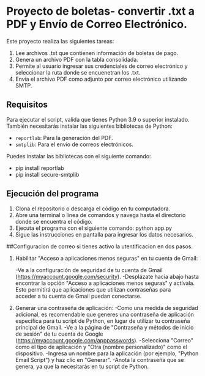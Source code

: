 # Proyecto de boletas- convertir .txt a  PDF y Envío de Correo Electrónico.

Este proyecto realiza las siguientes tareas:

1. Lee archivos .txt que contienen información de boletas de pago.
2. Genera un archivo PDF con la tabla consolidada.
4. Permite al usuario ingresar sus credenciales de correo electrónico y seleccionar la ruta donde se encuenetran los .txt.
5. Envía el archivo PDF como adjunto por correo electrónico utilizando SMTP.

## Requisitos

Para ejecutar el script, valida que tienes Python 3.9 o superior instalado. También necesitarás instalar las siguientes bibliotecas de Python:

- `reportlab`: Para la generación del PDF.
- `smtplib`: Para el envío de correos electrónicos.

Puedes instalar las bibliotecas con el siguiente comando:

- pip install reportlab
- pip install secure-smtplib

## Ejecución del programa

1. Clona el repositorio o descarga el código en tu computadora.
2. Abre una terminal o línea de comandos y navega hasta el directorio donde se encuentra el código.
3. Ejecuta el programa con el siguiente comando: python app.py
4. Sigue las instrucciones en pantalla para ingresar los datos necesarios.

##Configuracion de correo  si tienes activo la utentificacion en dos pasos.

1. Habilitar "Acceso a aplicaciones menos seguras" en tu cuenta de Gmail:

    -Ve a la configuración de seguridad de tu cuenta de Gmail (https://myaccount.google.com/security).
    -Desplázate hacia abajo hasta encontrar la opción "Acceso a aplicaciones menos seguras" y actívala. Esto permitirá que aplicaciones que utilizan contraseñas para     
     acceder a tu cuenta de Gmail puedan conectarse.
   
3. Generar una contraseña de aplicación:
   -Como una medida de seguridad adicional, es recomendable que generes una contraseña de aplicación específica para tu script de Python, en lugar de utilizar tu contraseña      principal de Gmail.
   -Ve a la página de "Contraseña y métodos de inicio de sesión" de tu cuenta de Google (https://myaccount.google.com/apppasswords).
   -Selecciona "Correo" como el tipo de aplicación y "Otra (nombre personalizado)" como el dispositivo.
   -Ingresa un nombre para la aplicación (por ejemplo, "Python Email Script") y haz clic en "Generar".
   -Anota la contraseña que se genera, ya que la necesitarás en tu script de Python.

